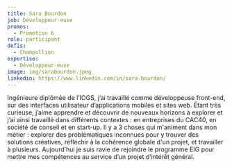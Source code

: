 ```yaml
---
title: Sara Bourdon
job: Développeur·euse
promos:
  - Promotion 6
role: participant
defis:
  - Champollion
expertise:
  - Développeur·euse
image: img/sarabourdon.jpeg
linkedin: https://www.linkedin.com/in/sara-bourdon/
---
```


Ingénieure diplômée de l’IOGS, j’ai travaillé comme développeuse front-end, sur des interfaces utilisateur d’applications mobiles et sites web. Étant très curieuse, j’aime apprendre et découvrir de nouveaux horizons à explorer et j’ai ainsi travaillé dans différents contextes : en entreprises du CAC40, en société de conseil et en start-up. Il y a 3 choses qui m'animent dans mon métier : explorer des problématiques inconnues pour y trouver des solutions créatives, réfléchir à la cohérence globale d'un projet, et travailler à plusieurs. Aujourd’hui je suis ravie de rejoindre le programme EIG pour mettre mes compétences au service d’un projet d’intérêt général.

